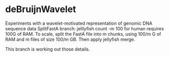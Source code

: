 # deBruijnWavelet
Experiments with a wavelet-motivated representation of genomic DNA sequence data
SplitFastA branch:  jelllyfish count -m 100 for human requires 100G of RAM.  To scale,
split the FastA file into m chunks, using 100/m G of RAM and m files of size 100/m GB.
Then apply jellyfish merge.

This branch is working out those details.
